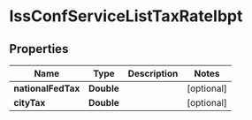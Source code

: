 
# IssConfServiceListTaxRateIbpt

## Properties
Name | Type | Description | Notes
------------ | ------------- | ------------- | -------------
**nationalFedTax** | **Double** |  |  [optional]
**cityTax** | **Double** |  |  [optional]



